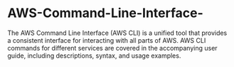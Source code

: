 # AWS-Command-Line-Interface-
The AWS Command Line Interface (AWS CLI) is a unified tool that provides a consistent interface for interacting with all parts of AWS. AWS CLI commands for different services are covered in the accompanying user guide, including descriptions, syntax, and usage examples.
